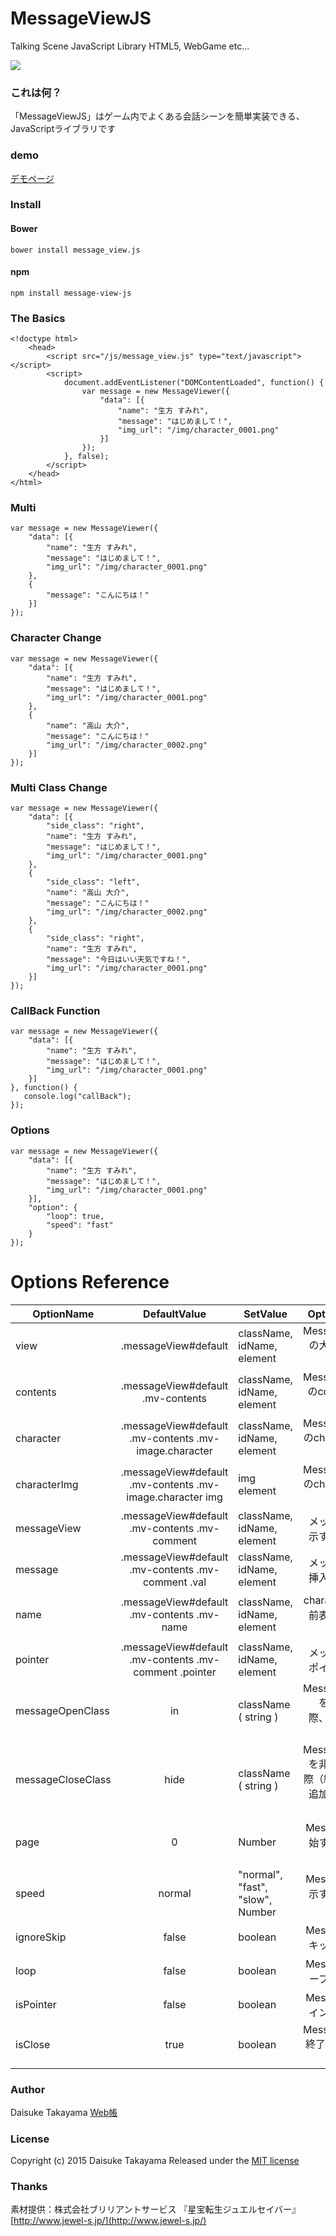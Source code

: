 # MessageViewJS
Talking Scene JavaScript Library
HTML5, WebGame etc...

![](https://github.com/webcyou/MessageViewJS/blob/master/demo/img/screen_shot.png)

### これは何？
「MessageViewJS」はゲーム内でよくある会話シーンを簡単実装できる、JavaScriptライブラリです


### demo
[デモページ](http://webcyou.com/message_view_js/demo/)

### Install

#### Bower
```
bower install message_view.js
```

#### npm
```
npm install message-view-js
```

### The Basics

```
<!doctype html>
    <head>
        <script src="/js/message_view.js" type="text/javascript"></script>
        <script>
            document.addEventListener("DOMContentLoaded", function() {
                var message = new MessageViewer({
                    "data": [{
                        "name": "生方 すみれ",
                        "message": "はじめまして！",
                        "img_url": "/img/character_0001.png"
                    }]
                });
            }, false);
        </script>
    </head>
</html>
```

### Multi

```
var message = new MessageViewer({
    "data": [{
        "name": "生方 すみれ",
        "message": "はじめまして！",
        "img_url": "/img/character_0001.png"
    },
    {
        "message": "こんにちは！"
    }]
});
```

### Character Change
```
var message = new MessageViewer({
    "data": [{
        "name": "生方 すみれ",
        "message": "はじめまして！",
        "img_url": "/img/character_0001.png"
    },
    {
        "name": "高山 大介",
        "message": "こんにちは！"
        "img_url": "/img/character_0002.png"
    }]
});
```

### Multi Class Change

```
var message = new MessageViewer({
    "data": [{
        "side_class": "right",
        "name": "生方 すみれ",
        "message": "はじめまして！",
        "img_url": "/img/character_0001.png"
    },
    {
        "side_class": "left",
        "name": "高山 大介",
        "message": "こんにちは！"
        "img_url": "/img/character_0002.png"
    },
    {
        "side_class": "right",
        "name": "生方 すみれ",
        "message": "今日はいい天気ですね！",
        "img_url": "/img/character_0001.png"
    }]
});
```

### CallBack Function

```
var message = new MessageViewer({
    "data": [{
        "name": "生方 すみれ",
        "message": "はじめまして！",
        "img_url": "/img/character_0001.png"
    }]
}, function() {
   console.log("callBack");
});
```

### Options

```
var message = new MessageViewer({
    "data": [{
        "name": "生方 すみれ",
        "message": "はじめまして！",
        "img_url": "/img/character_0001.png"
    }],
    "option": {
        "loop": true,
        "speed": "fast"
    }
});
```

# Options Reference

| OptionName        | DefaultValue         | SetValue                 | OptionDetail|
| --------------- |:---------------:| -------------------- | -------:|
| view | .messageView#default | className, idName, element        | MessageViewの大枠となる要素     |
| contents | .messageView#default .mv-contents | className, idName, element | MessageViewのcontentsとなる要素     |
| character | .messageView#default .mv-contents .mv-image.character  | className, idName, element|MessageViewのcharacterとなる要素|
| characterImg | .messageView#default .mv-contents .mv-image.character img| img element|MessageViewのcharacterのimg要素|
| messageView | .messageView#default .mv-contents .mv-comment|className, idName, element|メッセージ表示する親要素|
| message | .messageView#default .mv-contents .mv-comment .val|className, idName, element|メッセージを挿入する要素|
| name | .messageView#default .mv-contents .mv-name|className, idName, element|characterの名前表示する要素|
| pointer | .messageView#default .mv-contents .mv-comment .pointer|className, idName, element|メッセージのポインタ要素|
| messageOpenClass | in |className ( string )|MessageViewを表示する際、追加するクラス名|
| messageCloseClass | hide |className ( string )|MessageViewを非表示する際（終了後）、追加するクラス名|
| page | 0 |Number|Messageを開始するページナンバー|
| speed | normal |"normal", "fast", "slow", Number|Messageを表示するスピード|
| ignoreSkip | false |boolean|Messageのスキップを無効|
| loop | false |boolean|Messageをループさせるか|
| isPointer | false |boolean| Messageのポインター表示 |
| isClose | true |boolean| MessageView終了後のView表示 |

### Author
Daisuke Takayama
[Web帳](http://www.webcyou.com/)


### License
Copyright (c) 2015 Daisuke Takayama
Released under the [MIT license](http://opensource.org/licenses/mit-license.php)


### Thanks
素材提供：株式会社ブリリアントサービス
『星宝転生ジュエルセイバー』[http://www.jewel-s.jp/](http://www.jewel-s.jp/)
